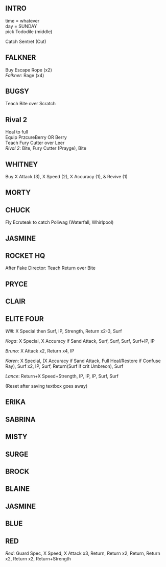 ## INTRO

time = whatever  
day = SUNDAY  
pick Tododile (middle)  

Catch Sentret (Cut)

## FALKNER

Buy Escape Rope (x2)  
*Falkner*: Rage (x4)  

## BUGSY

Teach Bite over Scratch  

## Rival 2

Heal to full  
Equip PrzcureBerry OR Berry  
Teach Fury Cutter over Leer  
*Rival 2*: Bite, Fury Cutter (Prayge), Bite  

## WHITNEY

Buy X Attack (3), X Speed (2), X Accuracy (1), & Revive (1)

## MORTY


## CHUCK

Fly Ecruteak to catch Poliwag (Waterfall, Whirlpool)  

## JASMINE


## ROCKET HQ

After Fake Director: Teach Return over Bite

## PRYCE


## CLAIR


## ELITE FOUR

  *Will*: X Special then Surf, IP, Strength, Return x2-3, Surf  

  *Koga*: X Special, X Accuracy if Sand Attack, Surf, Surf, Surf, Surf+IP, IP  

  *Bruno*: X Attack x2, Return x4, IP  

  *Karen*: X Special, (X Accuracy if Sand Attack, Full Heal/Restore if Confuse Ray), Surf x2, IP, Surf, Return(Surf if crit Umbreon), Surf  

  *Lance*: Return+X Speed+Strength, IP, IP, IP, Surf, Surf  


(Reset after saving textbox goes away)  

## ERIKA


## SABRINA


## MISTY


## SURGE


## BROCK


## BLAINE


## JASMINE


## BLUE


## RED

*Red*: Guard Spec, X Speed, X Attack x3, Return, Return x2, Return, Return x2, Return x2, Return+Strength

